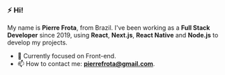 ### ⚡ Hi!

My name is **Pierre Frota**, from Brazil. I've been working as a **Full Stack Developer** since 2019, using **React**, **Next.js**, **React Native** and **Node.js** to develop my projects.

- 🎯 Currently focused on Front-end.
- 📫 How to contact me: **pierrefrota@gmail.com**.

